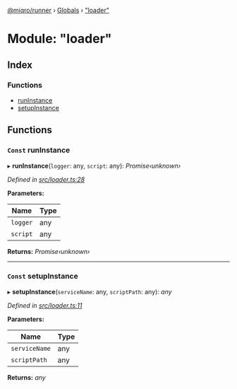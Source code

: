 [@miqro/runner](../README.md) › [Globals](../globals.md) › ["loader"](_loader_.md)

# Module: "loader"

## Index

### Functions

* [runInstance](_loader_.md#const-runinstance)
* [setupInstance](_loader_.md#const-setupinstance)

## Functions

### `Const` runInstance

▸ **runInstance**(`logger`: any, `script`: any): *Promise‹unknown›*

*Defined in [src/loader.ts:28](https://github.com/claukers/miqro-runner/blob/da6830b/src/loader.ts#L28)*

**Parameters:**

Name | Type |
------ | ------ |
`logger` | any |
`script` | any |

**Returns:** *Promise‹unknown›*

___

### `Const` setupInstance

▸ **setupInstance**(`serviceName`: any, `scriptPath`: any): *any*

*Defined in [src/loader.ts:11](https://github.com/claukers/miqro-runner/blob/da6830b/src/loader.ts#L11)*

**Parameters:**

Name | Type |
------ | ------ |
`serviceName` | any |
`scriptPath` | any |

**Returns:** *any*
